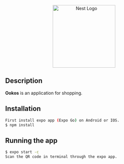 <p align="center">
  <a href="https://reactnative.dev/" target="_blank" rel="noopener noreferrer"><img src="https://upload.wikimedia.org/wikipedia/commons/a/a7/React-icon.svg" width="200" alt="Nest Logo" /></a>
</p>

## Description

<b>Ookos</b> is an application for shopping.


## Installation

```bash
First install expo app (Expo Go) on Android or IOS.
$ npm install
```

## Running the app

```bash
$ expo start -c
Scan the QR code in terminal through the expo app.
```
